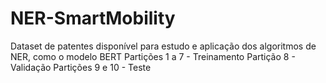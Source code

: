 # NER-SmartMobility
Dataset de patentes disponível para estudo e aplicação dos algoritmos de NER, como o modelo BERT
Partições 1 a 7 - Treinamento
Partição 8 - Validação
Partições 9 e 10 - Teste

